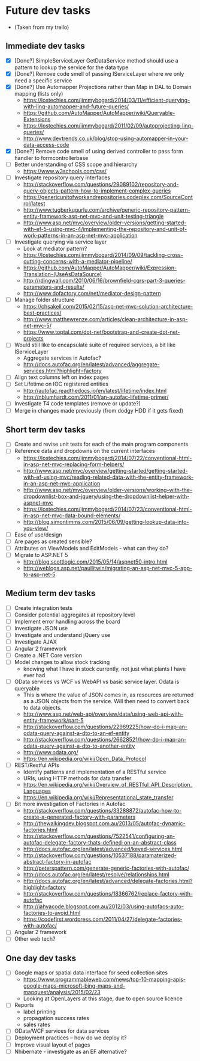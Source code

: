 # Future dev tasks
- (Taken from my trello)
## Immediate dev tasks
- [x] [Done?] SimpleServiceLayer GetDataService<T> method should use a pattern to lookup the service for the data type
- [x] [Done?] Remove code smell of passing IServiceLayer where we only need a specific service
- [x] [Done?] Use Automapper Projections rather than Map in DAL to Domain mapping (lists only)
    - https://lostechies.com/jimmybogard/2014/03/11/efficient-querying-with-linq-automapper-and-future-queries/
    - https://github.com/AutoMapper/AutoMapper/wiki/Queryable-Extensions
    - https://lostechies.com/jimmybogard/2011/02/09/autoprojecting-linq-queries/
    - http://www.devtrends.co.uk/blog/stop-using-automapper-in-your-data-access-code
- [x] [Done?] Remove code smell of using derived controller to pass form handler to formcontrollerbase
- [ ] Better understanding of CSS scope and hierarchy
	- https://www.w3schools.com/css/
- [ ] Investigate repository query interfaces
    - http://stackoverflow.com/questions/29089102/repository-and-query-objects-pattern-how-to-implement-complex-queries
    - https://genericunitofworkandrepositories.codeplex.com/SourceControl/latest
    - http://www.tugberkugurlu.com/archive/generic-repository-pattern-entity-framework-asp-net-mvc-and-unit-testing-triangle
    - http://www.asp.net/mvc/overview/older-versions/getting-started-with-ef-5-using-mvc-4/implementing-the-repository-and-unit-of-work-patterns-in-an-asp-net-mvc-application
- [ ] Investigate querying via service layer 
    - Look at mediator pattern?
    - https://lostechies.com/jimmybogard/2014/09/09/tackling-cross-cutting-concerns-with-a-mediator-pipeline/
    - https://github.com/AutoMapper/AutoMapper/wiki/Expression-Translation-(UseAsDataSource)
    - http://rdingwall.com/2010/06/16/brownfield-cqrs-part-3-queries-parameters-and-results/
    - http://www.dofactory.com/net/mediator-design-pattern
- [ ] Manage folder structure
    - https://chsakell.com/2015/02/15/asp-net-mvc-solution-architecture-best-practices/
    - http://www.matthewrenze.com/articles/clean-architecture-in-asp-net-mvc-5/
	- https://www.toptal.com/dot-net/bootstrap-and-create-dot-net-projects
- [ ] Would still like to encapsulate suite of required services, a bit like IServiceLayer
    - Aggregate services in Autofac?
    - http://docs.autofac.org/en/latest/advanced/aggregate-services.html?highlight=factory
- [ ] Align text columns left on index pages
- [ ] Set Lifetime on IOC registered entities
    - http://autofac.readthedocs.io/en/latest/lifetime/index.html
    - http://nblumhardt.com/2011/01/an-autofac-lifetime-primer/
- [ ] Investigate T4 code templates (remove or update?)
- [ ] Merge in changes made previously (from dodgy HDD if it gets fixed)

## Short term dev tasks
- [ ] Create and revise unit tests for each of the main program components
- [ ] Reference data and dropdowns on the current interfaces
    - https://lostechies.com/jimmybogard/2014/07/22/conventional-html-in-asp-net-mvc-replacing-form-helpers/
    - http://www.asp.net/mvc/overview/getting-started/getting-started-with-ef-using-mvc/reading-related-data-with-the-entity-framework-in-an-asp-net-mvc-application
    - http://www.asp.net/mvc/overview/older-versions/working-with-the-dropdownlist-box-and-jquery/using-the-dropdownlist-helper-with-aspnet-mvc
    - https://lostechies.com/jimmybogard/2014/07/23/conventional-html-in-asp-net-mvc-data-bound-elements/
    - http://blog.simontimms.com/2015/06/09/getting-lookup-data-into-you-view/
- [ ] Ease of use/design
- [ ] Are pages as created sensible?
- [ ] Attributes on ViewModels and EditModels - what can they do?
- [ ] Migrate to ASP.NET 5
    - http://blog.scottlogic.com/2015/05/14/aspnet50-intro.html
    - http://weblogs.asp.net/paullitwin/migrating-an-asp-net-mvc-5-app-to-asp-net-5

## Medium term dev tasks
- [ ] Create integration tests
- [ ] Consider potential aggregates at repository level
- [ ] Implement error handling across the board
- [ ] Investigate JSON use
- [ ] Investigate and understand jQuery use
- [ ] Investigate AJAX
- [ ] Angular 2 framework
- [ ] Create a .NET Core version
- [ ] Model changes to allow stock tracking
    - knowing what I have in stock currently, not just what plants I have ever had
- [ ] OData services vs WCF vs WebAPI vs basic service layer. Odata is queryable
    - This is where the value of JSON comes in, as resources are returned as a JSON objects from the service. Will then need to convert back to data objects.
    - http://www.asp.net/web-api/overview/data/using-web-api-with-entity-framework/part-5
    - http://stackoverflow.com/questions/22969225/how-do-i-map-an-odata-query-against-a-dto-to-an-ef-entity
    - http://stackoverflow.com/questions/26628521/how-do-i-map-an-odata-query-against-a-dto-to-another-entity
    - http://www.odata.org/
    - https://en.wikipedia.org/wiki/Open_Data_Protocol
- [ ] REST/Restful APIs
    - Identify patterns and implementation of a RESTful service 
    - URIs, using HTTP methods for data transfer
    - https://en.wikipedia.org/wiki/Overview_of_RESTful_API_Description_Languages
    - https://en.wikipedia.org/wiki/Representational_state_transfer
- [ ] Bit more investigation of Factories in Autofac
    - http://stackoverflow.com/questions/33288872/autofac-how-to-create-a-generated-factory-with-parameters
    - http://thewalkingdev.blogspot.com.au/2013/05/autofac-dynamic-factories.html
    - http://stackoverflow.com/questions/7522541/configuring-an-autofac-delegate-factory-thats-defined-on-an-abstract-class
    - http://docs.autofac.org/en/latest/advanced/keyed-services.html
    - http://stackoverflow.com/questions/10537188/paramaterized-abstract-factory-in-autofac
    - http://peterspattern.com/generate-generic-factories-with-autofac/
    - http://docs.autofac.org/en/latest/resolve/relationships.html
    - http://docs.autofac.org/en/latest/advanced/delegate-factories.html?highlight=factory
    - http://stackoverflow.com/questions/18366762/replace-factory-with-autofac
    - http://jahyacode.blogspot.com.au/2012/03/using-autofacs-auto-factories-to-avoid.html
    - https://codefirst.wordpress.com/2011/04/27/delegate-factories-with-autofac/
- [ ] Angular 2 framework
- [ ] Other web tech?
    
## One day dev tasks
- [ ] Google maps or spatial data interface for seed collection sites
    - https://www.programmableweb.com/news/top-10-mapping-apis-google-maps-microsoft-bing-maps-and-mapquest/analysis/2015/02/23
    - Looking at OpenLayers at this stage, due to open source licence
- [ ] Reports  
    - label printing 
    - propagation success rates 
    - sales rates
- [ ] OData/WCF services for data services
- [ ] Deployment practices – how do we deploy it?
- [ ] Improve visual layout of pages
- [ ] Nhibernate - investigate as an EF alternative?
